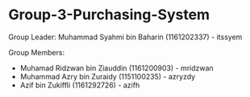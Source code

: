 # Group-3-Purchasing-System

Group Leader: Muhammad Syahmi bin Baharin (1161202337) - itssyem

Group Members:
- Muhamad Ridzwan bin Ziauddin (1161200903) - mridzwan
- Muhammad Azry bin Zuraidy (1151100235) - azryzdy
- Azif bin Zukiffli (1161292726) - azifh
